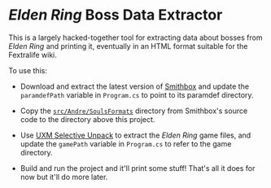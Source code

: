 # *Elden Ring* Boss Data Extractor

This is a largely hacked-together tool for extracting data about bosses from *Elden Ring* and
printing it, eventually in an HTML format suitable for the Fextralife wiki.

To use this:

* Download and extract the latest version of [Smithbox] and update the `paramdefPath` variable in
  `Program.cs` to point to its paramdef directory.

* Copy the [`src/Andre/SoulsFormats`] directory from Smithbox's source code to the directory above
  this project.

* Use [UXM Selective Unpack] to extract the *Elden Ring* game files, and update the `gamePath`
  variable in `Program.cs` to refer to the game directory.

* Build and run the project and it'll print some stuff! That's all it does for now but it'll do
  more later.

[Smithbox]: https://github.com/vawser/Smithbox/tree/ad54d3a376478bf6ca99bd3ae9c9ae7cd22303d7
[`src/Andre/SoulsFormats`]: https://github.com/vawser/Smithbox/tree/main/src/Andre/SoulsFormats
[UXM Selective Unpack]: https://github.com/Nordgaren/UXM-Selective-Unpack
